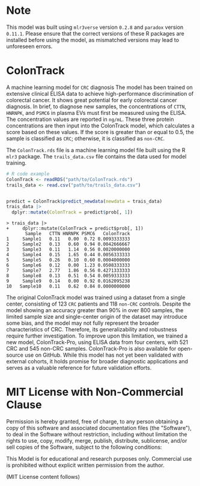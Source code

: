 # Note
This model was built using `mlr3verse` version `0.2.8` and `paradox` version `0.11.1`. Please ensure that the correct versions of these R packages are installed before using the model, as mismatched versions may lead to unforeseen errors.
# ColonTrack
A machine learning model for `CRC` diagnosis
The model has been trained on extensive clinical ELISA data to achieve high-performance discrimination of colorectal cancer. It shows great potential for early colorectal cancer diagnosis.
In brief, to diagnose new samples, the concentrations of `CTTN`, `HNRNPK`, and `PSMC6` in plasma EVs must first be measured using the ELISA. The concentration values are reported in `ng/mL`. These three protein concentrations are then input into the ColonTrack model, which calculates a score based on these values. If the score is greater than or equal to 0.5, the sample is classified as `CRC`; otherwise, it is classified as `non-CRC`.


The `ColonTrack.rds` file is a machine learning model file built using the R `mlr3` package. The `trails_data.csv` file contains the data used for model training.
```r
# R code example
ColonTrack <- readRDS("path/to/ColonTrack.rds")
trails_data <- read.csv("path/to/trails_data.csv")


predict = ColonTrack$predict_newdata(newdata = trais_data)
trais_data |> 
  dplyr::mutate(ColonTrack = predict$prob[, 1])
```
```
> trais_data |> 
+     dplyr::mutate(ColonTrack = predict$prob[, 1])
       Sample   CTTN HNRNPK PSMC6   ColonTrack
1     Sample1   0.11   0.00  0.72 0.0093333333
2     Sample2   0.13   0.60  0.94 0.0042666667
3     Sample3   0.11   1.14  0.56 0.0020000000
4     Sample4   0.15   1.65  0.44 0.0056333333
5     Sample5   0.26   0.10  0.60 0.0004000000
6     Sample6   0.12   0.00  1.23 0.0508333333
7     Sample7   2.77   1.86  0.56 0.4271333333
8     Sample8   0.13   0.51  0.54 0.0059333333
9     Sample9   0.14   0.00  0.92 0.0162095238
10   Sample10   0.11   0.62  0.84 0.0000000000
```

The original ColonTrack model was trained using a dataset from a single center, consisting of 123 `CRC` patients and 118 `non-CRC` controls. Despite the model showing an accuracy greater than 90% in over 800 samples, the limited sample size and single-center origin of the dataset may introduce some bias, and the model may not fully represent the broader characteristics of CRC. Therefore, its generalizability and robustness require further investigation.
To improve upon this limitation, we trained a new model, ColonTrack-Pro, using ELISA data from four centers, with 521 CRC and 545 non-CRC samples. ColonTrack-Pro is also available for open-source use on GitHub. While this model has not yet been validated with external cohorts, it holds promise for broader diagnostic applications and serves as a valuable reference for future validation efforts.

# MIT License with Non-Commercial Clause

Permission is hereby granted, free of charge, to any person obtaining a copy
of this software and associated documentation files (the "Software"), to deal
in the Software without restriction, including without limitation the rights
to use, copy, modify, merge, publish, distribute, sublicense, and/or sell
copies of the Software, subject to the following conditions:

This Model is for educational and research purposes only. Commercial use is prohibited without explicit written permission from the author.

(MIT License content follows)
